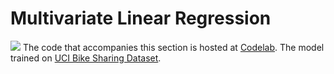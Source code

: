 # Multivariate Linear Regression

![](../.gitbook/assets/colab_favicon.ico) The code that accompanies this section is hosted at [Codelab](https://colab.research.google.com/drive/1q5nmyhxLK_75597ulHuazJZICRRA5IhE?usp=sharing). The model trained on [UCI Bike Sharing Dataset](https://archive.ics.uci.edu/ml/datasets/bike+sharing+dataset#).

